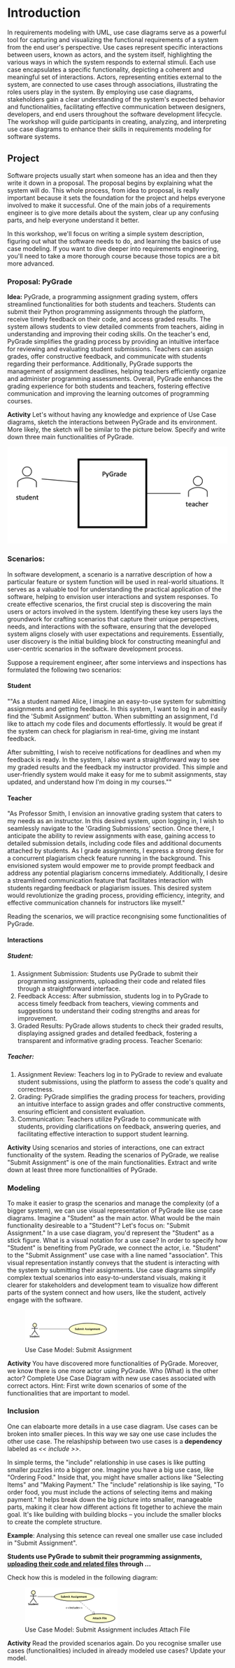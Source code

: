 # Introduction

In requirements modeling with UML, use case diagrams serve as a powerful tool for capturing and visualizing the functional requirements of a system from the end user's perspective. Use cases represent specific interactions between users, known as actors, and the system itself, highlighting the various ways in which the system responds to external stimuli. Each use case encapsulates a specific functionality, depicting a coherent and meaningful set of interactions. Actors, representing entities external to the system, are connected to use cases through associations, illustrating the roles users play in the system. By employing use case diagrams, stakeholders gain a clear understanding of the system's expected behavior and functionalities, facilitating effective communication between designers, developers, and end users throughout the software development lifecycle. The workshop will guide participants in creating, analyzing, and interpreting use case diagrams to enhance their skills in requirements modeling for software systems.

## Project

Software projects usually start when someone has an idea and then they write it down in a proposal. The proposal begins by explaining what the system will do. This whole process, from idea to proposal, is really important because it sets the foundation for the project and helps everyone involved to make it successful. One of the main jobs of a requirements engineer is to give more details about the system, clear up any confusing parts, and help everyone understand it better.

In this workshop, we'll focus on writing a simple system description, figuring out what the software needs to do, and learning the basics of use case modeling. If you want to dive deeper into requirements engineering, you'll need to take a more thorough course because those topics are a bit more advanced.

### Proposal: PyGrade

**Idea:** PyGrade, a programming assignment grading system, offers streamlined functionalities for both students and teachers. Students can submit their Python programming assignments through the platform, receive timely feedback on their code, and access graded results. The system allows students to view detailed comments from teachers, aiding in understanding and improving their coding skills. On the teacher's end, PyGrade simplifies the grading process by providing an intuitive interface for reviewing and evaluating student submissions. Teachers can assign grades, offer constructive feedback, and communicate with students regarding their performance. Additionally, PyGrade supports the management of assignment deadlines, helping teachers efficiently organize and administer programming assessments. Overall, PyGrade enhances the grading experience for both students and teachers, fostering effective communication and improving the learning outcomes of programming courses.

**Activity** Let's without having any knowledge and exprience of Use Case diagrams, sketch the interactions between PyGrade and its environment. More likely, the sketch will be similar to the picture below. Specify and write down three main functionalities of PyGrade.

![Alt text](./ws_uc_imgs/ws_uc_sketch.png "A sketch of PyGrade")


### Scenarios:


In software development, a scenario is a narrative description of how a particular feature or system function will be used in real-world situations. It serves as a valuable tool for understanding the practical application of the software, helping to envision user interactions and system responses. To create effective scenarios, the first crucial step is discovering the main users or actors involved in the system. Identifying these key users lays the groundwork for crafting scenarios that capture their unique perspectives, needs, and interactions with the software, ensuring that the developed system aligns closely with user expectations and requirements. Essentially, user discovery is the initial building block for constructing meaningful and user-centric scenarios in the software development process. 

Suppose a requirement engineer, after some interviews and inspections has formulated the following two scenarios:

#### Student
""As a student named Alice, I imagine an easy-to-use system for submitting assignments and getting feedback. In this system, I want to log in and easily find the 'Submit Assignment' button. When submitting an assignment, I'd like to attach my code files and documents effortlessly. It would be great if the system can check for plagiarism in real-time, giving me instant feedback.

After submitting, I wish to receive notifications for deadlines and when my feedback is ready. In the system, I also want a straightforward way to see my graded results and the feedback my instructor provided. This simple and user-friendly system would make it easy for me to submit assignments, stay updated, and understand how I'm doing in my courses.""

#### Teacher
"As Professor Smith, I envision an innovative grading system that caters to my needs as an instructor. In this desired system, upon logging in, I wish to seamlessly navigate to the 'Grading Submissions' section. Once there, I anticipate the ability to review assignments with ease, gaining access to detailed submission details, including code files and additional documents attached by students. As I grade assignments, I express a strong desire for a concurrent plagiarism check feature running in the background. This envisioned system would empower me to provide prompt feedback and address any potential plagiarism concerns immediately. Additionally, I desire a streamlined communication feature that facilitates interaction with students regarding feedback or plagiarism issues. This desired system would revolutionize the grading process, providing efficiency, integrity, and effective communication channels for instructors like myself."


Reading the scenarios, we will practice recongnising some functionalities of PyGrade.

#### Interactions

##### Student:

1. Assignment Submission: Students use PyGrade to submit their programming assignments, uploading their code and related files through a straightforward interface.
2. Feedback Access: After submission, students log in to PyGrade to access timely feedback from teachers, viewing comments and suggestions to understand their coding strengths and areas for improvement.
3. Graded Results: PyGrade allows students to check their graded results, displaying assigned grades and detailed feedback, fostering a transparent and informative grading process.
Teacher Scenario:

##### Teacher:

1. Assignment Review: Teachers log in to PyGrade to review and evaluate student submissions, using the platform to assess the code's quality and correctness.
2. Grading: PyGrade simplifies the grading process for teachers, providing an intuitive interface to assign grades and offer constructive comments, ensuring efficient and consistent evaluation.
3. Communication: Teachers utilize PyGrade to communicate with students, providing clarifications on feedback, answering queries, and facilitating effective interaction to support student learning.

**Activity** Using scenarios and stories of interactions, one can extract functionality of the system. Reading the scenarios of PyGrade, we realise "Submit Assignment" is one of the main functionalities. Extract and write down at least three more functionalities of PyGrade. 

### Modeling

To make it easier to grasp the scenarios and manage the complexity (of a bigger system), we can use visual representation of PyGrade like use case diagrams. Imagine a "Student" as the main actor. What would be the main functionality desireable to a "Student"? Let's focus on: "Submit Assignment." In a use case diagram, you'd represent the "Student" as a stick figure. What is a visual notation for a use case? In order to specify how "Student" is benefiting from PyGrade, we connect the actor, i.e. "Student" to the "Submit Assignment" use case with a line named "association". This visual representation instantly conveys that the student is interacting with the system by submitting their assignments. Use case diagrams simplify complex textual scenarios into easy-to-understand visuals, making it clearer for stakeholders and development team to visualize how different parts of the system connect and how users, like the student, actively engage with the software.

<figure>
<img src="./ws_uc_imgs/uc_pygrade_01.png" alt="Using PyGrade student will be able to Submit Assignment."  width="50%" height="50%">
<figcaption> Use Case Model: Submit Assignment  </figcaption>
</figure>

**Activity** You have discovered more functionalities of PyGrade. Moreover, we know there is one more actor using PyGrade. Who (What) is the other actor? Complete Use Case Diagram with new use cases associated with correct actors. Hint: First write down scenarios of some of the functionalities that are important to model.

### Inclusion

One can elaboarte more details in a use case diagram. Use cases can be broken into smaller pieces. In this way we say one use case includes the other use case. The relashipship between two use cases is a **dependency** labeled as *<< include >>*. 

In simple terms, the "include" relationship in use cases is like putting smaller puzzles into a bigger one. Imagine you have a big use case, like "Ordering Food." Inside that, you might have smaller actions like "Selecting Items" and "Making Payment." The "include" relationship is like saying, "To order food, you must include the actions of selecting items and making payment." It helps break down the big picture into smaller, manageable parts, making it clear how different actions fit together to achieve the main goal. It's like building with building blocks – you include the smaller blocks to create the complete structure.

**Example**: Analysing this setence can reveal one smaller use case included in "Submit Assignment". 

**Students use PyGrade to submit their programming assignments, <ins>uploading their code and related files</ins> through ...**

Check how this is modeled in the following diagram:

<figure>
<img src="./ws_uc_imgs/uc_pygrade_02.png" alt="To Submit an Assignment the student needs to Attach File."  width="50%" height="50%">
<figcaption> Use Case Model: Submit Assignment includes Attach File </figcaption>
</figure>


**Activity** Read the provided scenarios again. Do you recognise smaller use cases (functionalities) included in already modeled use cases? Update your model.

